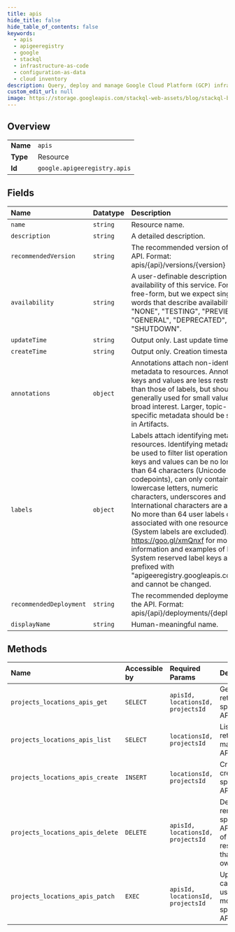 ```yaml
---
title: apis
hide_title: false
hide_table_of_contents: false
keywords:
  - apis
  - apigeeregistry
  - google    
  - stackql
  - infrastructure-as-code
  - configuration-as-data
  - cloud inventory
description: Query, deploy and manage Google Cloud Platform (GCP) infrastructure and resources using SQL
custom_edit_url: null
image: https://storage.googleapis.com/stackql-web-assets/blog/stackql-blog-post-featured-image.png
---
```

  
    

## Overview
<table><tbody>
<tr><td><b>Name</b></td><td><code>apis</code></td></tr>
<tr><td><b>Type</b></td><td>Resource</td></tr>
<tr><td><b>Id</b></td><td><code>google.apigeeregistry.apis</code></td></tr>
</tbody></table>

## Fields
| Name | Datatype | Description |
|:-----|:---------|:------------|
| `name` | `string` | Resource name. |
| `description` | `string` | A detailed description. |
| `recommendedVersion` | `string` | The recommended version of the API. Format: apis/{api}/versions/{version} |
| `availability` | `string` | A user-definable description of the availability of this service. Format: free-form, but we expect single words that describe availability, e.g. "NONE", "TESTING", "PREVIEW", "GENERAL", "DEPRECATED", "SHUTDOWN". |
| `updateTime` | `string` | Output only. Last update timestamp. |
| `createTime` | `string` | Output only. Creation timestamp. |
| `annotations` | `object` | Annotations attach non-identifying metadata to resources. Annotation keys and values are less restricted than those of labels, but should be generally used for small values of broad interest. Larger, topic- specific metadata should be stored in Artifacts. |
| `labels` | `object` | Labels attach identifying metadata to resources. Identifying metadata can be used to filter list operations. Label keys and values can be no longer than 64 characters (Unicode codepoints), can only contain lowercase letters, numeric characters, underscores and dashes. International characters are allowed. No more than 64 user labels can be associated with one resource (System labels are excluded). See https://goo.gl/xmQnxf for more information and examples of labels. System reserved label keys are prefixed with "apigeeregistry.googleapis.com/" and cannot be changed. |
| `recommendedDeployment` | `string` | The recommended deployment of the API. Format: apis/{api}/deployments/{deployment} |
| `displayName` | `string` | Human-meaningful name. |
## Methods
| Name | Accessible by | Required Params | Description |
|:-----|:--------------|:----------------|:------------|
| `projects_locations_apis_get` | `SELECT` | `apisId, locationsId, projectsId` | GetApi returns a specified API. |
| `projects_locations_apis_list` | `SELECT` | `locationsId, projectsId` | ListApis returns matching APIs. |
| `projects_locations_apis_create` | `INSERT` | `locationsId, projectsId` | CreateApi creates a specified API. |
| `projects_locations_apis_delete` | `DELETE` | `apisId, locationsId, projectsId` | DeleteApi removes a specified API and all of the resources that it owns. |
| `projects_locations_apis_patch` | `EXEC` | `apisId, locationsId, projectsId` | UpdateApi can be used to modify a specified API. |
